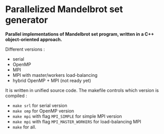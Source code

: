 # Parallelized Mandelbrot set generator

**Parallel implementations of Mandelbrot set program, written in a C++ object-oriented approach.**

Different versions :
* serial
* OpenMP
* MPI
* MPI with master/workers load-balancing
* hybrid OpenMP + MPI (not ready yet)

It is written in unified source code. The makefile controls which version is compiled :
* `make srl` for serial version
* `make omp` for OpenMP version
* `make mpi` with flag `MPI_SIMPLE` for simple MPI version
* `make mpi` with flag `MPI_MASTER_WORKERS` for load-balancing MPI
* `make` for all.

